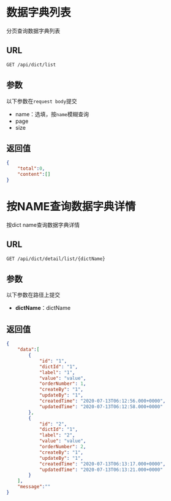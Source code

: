 # 数据字典列表

分页查询数据字典列表

## URL

```http
GET /api/dict/list
```

## 参数

以下参数在`request body`提交

- name：选填，按`name`模糊查询
- page
- size

## 返回值

```json
{
    "total":0,
    "content":[]
}
```

# 按NAME查询数据字典详情

按dict name查询数据字典详情

## URL

```http
GET /api/dict/detail/list/{dictName}
```

## 参数

以下参数在路径上提交

- **dictName**：dictName

## 返回值

```json
{
    "data":[
        {
            "id": "1",
            "dictId": "1",
            "label": "1",
            "value": "value",
            "orderNumber": 1,
            "createBy": "1",
            "updateBy": "1",
            "createdTime": "2020-07-13T06:12:56.000+0000",
            "updatedTime": "2020-07-13T06:12:58.000+0000"
        },
        {
            "id": "2",
            "dictId": "1",
            "label": "2",
            "value": "value",
            "orderNumber": 2,
            "createBy": "1",
            "updateBy": "1",
            "createdTime": "2020-07-13T06:13:17.000+0000",
            "updatedTime": "2020-07-13T06:13:21.000+0000"
        }
    ],
    "message":""
}
```

